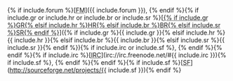 {% if include.forum %}[<abbr title="Official Forum">FM</abbr>]({{ include.forum }}), {% endif %}{% if include.gr or include.hr or include.br or include.sr %}[<abbr title="{% if include.gr %}Git{% elsif include.hr %}Mercurial{% elsif include.br %}Bazaar{% elsif include.sr %}Subversion{% endif %} Repository">{% if include.gr %}GR{% elsif include.hr %}HR{% elsif include.br %}BR{% elsif include.sr %}SR{% endif %}</abbr>]({% if include.gr %}{{ include.gr }}{% elsif include.hr %}{{ include.hr }}{% elsif include.br %}{{ include.br }}{% elsif include.sr %}{{ include.sr }}{% endif %}){% if include.irc or include.sf %}, {% endif %}{% endif %}{% if include.irc %}[<abbr title="Internet Relay Chat">IRC</abbr>](irc://irc.freenode.net/#{{ include.irc }}){% if include.sf %},&nbsp;{% endif %}{% endif %}{% if include.sf %}[<abbr title="SourceForge">SF</abbr>](http://sourceforge.net/projects/{{ include.sf }}){% endif %}
